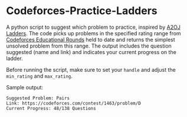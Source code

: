 # Codeforces-Practice-Ladders

A python script to suggest which problem to practice, inspired by [A2OJ Ladders](https://a2oj.com/Ladders.html). The code picks up problems in the specified rating range from [Codeforces Educational Rounds](https://codeforces.com/blog/entry/21496) held to date and returns the simplest unsolved problem from this range. The output includes the question suggested (name and link) and indicates your current progress on the ladder.

Before running the script, make sure to set your `handle` and adjust the `min_rating` and `max_rating`.

Sample output:
```
Suggested Problem: Pairs
Link: https://codeforces.com/contest/1463/problem/D
Current Progress: 48/138 Questions
```

